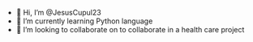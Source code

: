 - 👋 Hi, I’m @JesusCupul23 
- 🌱 I’m currently learning Python language
- 💞️ I’m looking to collaborate on to collaborate in a health care project


<!---
JesusCupul23/JesusCupul23 is a ✨ special ✨ repository because its `README.md` (this file) appears on your GitHub profile.
You can click the Preview link to take a look at your changes.
--->
